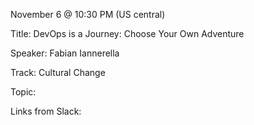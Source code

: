 November 6 @ 10:30 PM (US central)

Title: DevOps is a Journey: Choose Your Own Adventure

Speaker: Fabian Iannerella

Track: Cultural Change

Topic:

Links from Slack:

